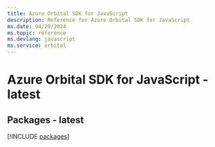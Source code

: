 ```yaml
---
title: Azure Orbital SDK for JavaScript
description: Reference for Azure Orbital SDK for JavaScript
ms.date: 04/29/2024
ms.topic: reference
ms.devlang: javascript
ms.service: orbital
---
```

# Azure Orbital SDK for JavaScript - latest
## Packages - latest
[!INCLUDE [packages](orbital-index.md)]